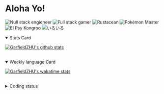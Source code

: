 # Aloha Yo!

![Null stack engieneer](https://img.shields.io/badge/-Null_stack_engineer-a890f0)
![Full stack gamer](https://img.shields.io/badge/-Full_stack_gamer-78c850)
![Rustacean](https://img.shields.io/badge/-Rustacean-f74c00)
![Pokémon Master](https://img.shields.io/badge/-Pokémon_Master-f8d030)
![El Psy Kongroo](https://img.shields.io/badge/-El_Psy_Kongroo-6890f0)
![いろいろ](https://img.shields.io/badge/-いろいろ-f85888)


<details open>
<summary>Stats Card</summary>
 
[![GarfieldZHU's github stats](https://github-readme-stats.vercel.app/api?username=GarfieldZHU&show_icons=true&theme=tokyonight)](https://github.com/anuraghazra/github-readme-stats)
 
</details>

<br/>

<details open>
<summary>Weekly language Card</summary>
 
[![GarfieldZHU's wakatime stats](https://github-readme-stats.vercel.app/api/wakatime?username=AlohaYo&theme=nightowl&layout=compact)](https://github.com/GarfieldZHU/GarfieldZHU)


<br/>

</details>

<details>

<summary>Coding status</summary>

<br/>

<!--START_SECTION:waka-->
**🐱 My Github Data** 

> 🏆 356 Contributions in the Year 2021
 > 
> 📦 483.7 kB Used in Github's Storage 
 > 
> 🚫 Not Opted to Hire
 > 
> 📜 59 Public Repositories 
 > 
> 🔑 33 Private Repositories  
 > 
**I'm a Night 🦉** 

```text
🌞 Morning    63 commits     ██░░░░░░░░░░░░░░░░░░░░░░░   9.87% 
🌆 Daytime    174 commits    ██████░░░░░░░░░░░░░░░░░░░   27.27% 
🌃 Evening    276 commits    ██████████░░░░░░░░░░░░░░░   43.26% 
🌙 Night      125 commits    █████░░░░░░░░░░░░░░░░░░░░   19.59%

```


📊 **This Week I Spent My Time On** 

```text
💬 Programming Languages: 
TypeScript               13 hrs 23 mins      ████████████████████░░░░░   81.82% 
Java                     1 hr 16 mins        ██░░░░░░░░░░░░░░░░░░░░░░░   7.82% 
JSON                     1 hr 11 mins        █░░░░░░░░░░░░░░░░░░░░░░░░   7.32% 
JavaScript               24 mins             ░░░░░░░░░░░░░░░░░░░░░░░░░   2.48% 
Other                    3 mins              ░░░░░░░░░░░░░░░░░░░░░░░░░   0.35%

🔥 Editors: 
VS Code                  15 hrs 5 mins       ███████████████████████░░   92.17% 
IntelliJ                 1 hr 16 mins        ██░░░░░░░░░░░░░░░░░░░░░░░   7.83%

💻 Operating System: 
Mac                      15 hrs 5 mins       ███████████████████████░░   92.17% 
Windows                  1 hr 16 mins        ██░░░░░░░░░░░░░░░░░░░░░░░   7.83%

```


 Last Updated on 17/06/2021
<!--END_SECTION:waka-->

</details>
